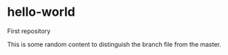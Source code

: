 # hello-world
First repository

This is some random content to distinguish the branch file from the master.

